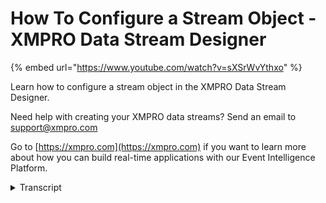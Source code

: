 # How To Configure a Stream Object - XMPRO Data Stream Designer
{% embed url="https://www.youtube.com/watch?v=sXSrWvYthxo" %}

Learn how to configure a stream object in the XMPRO Data Stream Designer. 

Need help with creating your XMPRO data streams? Send an email to support@xmpro.com 

Go to [https://xmpro.com](https://xmpro.com) if you want to learn more about how you can build real-time applications with our Event Intelligence Platform.
<details>
<summary>Transcript</summary>configuring a stream object is the

second part of building a functioning

stream in the data stream designer this

video will demonstrate how to access the

configuration blade and explain several

of its functionality quirks to access

the configuration blade select a stream

object and click the configuration

command you can also double-click a

stream object the configuration blade

will open and display the save settings

of the stream object however newly

created stream objects cannot be

configured as they have not yet been

saved and a warning will appear to

remind you to save your stream if you

try in addition many stream objects ask

objects further up the stream for the

properties they will output when

determining options in their

configuration if you have altered the

connections or the configuration of

these objects but not yet save them the

old configuration settings will still be

used

therefore it is usually best to save

your stream every time you alter

configurations or whenever you finish

rearranging the stream the settings

displayed in the configuration blade

depend on the agent your stream object

was created from for instance the event

simulator agent needs to know the

properties of the events it will

generate and how often while the SQL

listener agent requires information

about the instance of SQL server that it

is to connect to more information about

each agents configuration will be found

within their documentation for now we

will use the SQL listener as an example

notice that whenever the server field

changes the configuration blade loads

briefly not all settings will do this

only certain ones depending on the agent

usually pertaining to login details or

uploading a file this is because such

settings affect the options displayed in

other settings so the entire blade must

be recreated using the new value for

instance when the correct login details

are supplied the agent will be able to

fetch the list of databases and populate

the database setting this can even

change which settings are shown for

example the password field is only

needed if the SQL authentication

checkbox is ticked therefore it will

hide or display accordingly whenever

that value changes also note that the

password field hides its contents and

even appears to change them after a

brief delay

this is normal it is because the

password setting is secure meaning that

the value you enter will be hidden from

view and will and the value will be

encrypted until it is needed by the

stream object finally note that the

blade offers the ability to discard and

apply your settings this card resets the

configuration to the value stored in the

designer while apply since the settings

you have entered back to the designer

and modifies the stream object to use

the new settings these changes can then

be discarded or permanently saved on

that blade agent configuration also

plays a part in assigning remote

configuration it is accessed by the

configure button under the remote

receiver or remote publisher if they

have been assigned and otherwise works

exactly the same way as in the designer

this has been how to configure a stream

object in the data stream designer thank

you for watching
</details>